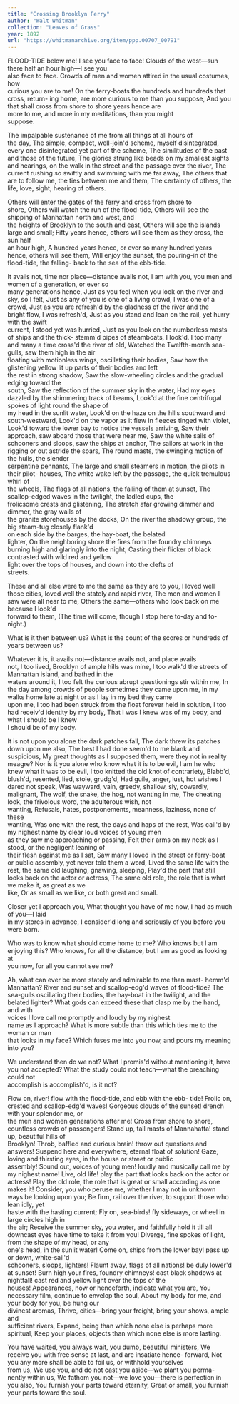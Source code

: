 ```yaml
---
title: "Crossing Brooklyn Ferry"
author: "Walt Whitman"
collection: "Leaves of Grass"
year: 1892
url: "https://whitmanarchive.org/item/ppp.00707_00791"
---
```


FLOOD-TIDE below me! I see you face to face!
Clouds of the west—sun there half an hour high—I see you  
 also face to face.
Crowds of men and women attired in the usual costumes, how  
 curious you are to me!
On the ferry-boats the hundreds and hundreds that cross, return-
 ing home, are more curious to me than you suppose,
And you that shall cross from shore to shore years hence are  
 more to me, and more in my meditations, than you might  
 suppose.

The impalpable sustenance of me from all things at all hours of  
 the day,
The simple, compact, well-join'd scheme, myself disintegrated,
 every one disintegrated yet part of the scheme,
The similitudes of the past and those of the future,
The glories strung like beads on my smallest sights and hearings,
 on the walk in the street and the passage over the river,
The current rushing so swiftly and swimming with me far away,
The others that are to follow me, the ties between me and them,
The certainty of others, the life, love, sight, hearing of others.

Others will enter the gates of the ferry and cross from shore to  
 shore,
Others will watch the run of the flood-tide,
Others will see the shipping of Manhattan north and west, and  
 the heights of Brooklyn to the south and east,
Others will see the islands large and small;
Fifty years hence, others will see them as they cross, the sun half  
 an hour high,
A hundred years hence, or ever so many hundred years hence,
 others will see them,
Will enjoy the sunset, the pouring-in of the flood-tide, the falling-
 back to the sea of the ebb-tide.

It avails not, time nor place—distance avails not,
I am with you, you men and women of a generation, or ever so  
 many generations hence,
Just as you feel when you look on the river and sky, so I felt,
Just as any of you is one of a living crowd, I was one of a crowd,
Just as you are refresh'd by the gladness of the river and the  
 bright flow, I was refresh'd,
Just as you stand and lean on the rail, yet hurry with the swift  
 current, I stood yet was hurried,
Just as you look on the numberless masts of ships and the thick-
 stemm'd pipes of steamboats, I look'd.
I too many and many a time cross'd the river of old,
Watched the Twelfth-month sea-gulls, saw them high in the air  
 floating with motionless wings, oscillating their bodies,
Saw how the glistening yellow lit up parts of their bodies and left  
 the rest in strong shadow,
Saw the slow-wheeling circles and the gradual edging toward the  
 south,
Saw the reflection of the summer sky in the water,
Had my eyes dazzled by the shimmering track of beams,
Look'd at the fine centrifugal spokes of light round the shape of  
 my head in the sunlit water,
Look'd on the haze on the hills southward and south-westward,
Look'd on the vapor as it flew in fleeces tinged with violet,
Look'd toward the lower bay to notice the vessels arriving,
Saw their approach, saw aboard those that were near me,
Saw the white sails of schooners and sloops, saw the ships at anchor,
The sailors at work in the rigging or out astride the spars,
The round masts, the swinging motion of the hulls, the slender  
 serpentine pennants,
The large and small steamers in motion, the pilots in their pilot-
 houses,
The white wake left by the passage, the quick tremulous whirl of  
 the wheels,
The flags of all nations, the falling of them at sunset,
The scallop-edged waves in the twilight, the ladled cups, the  
 frolicsome crests and glistening,
The stretch afar growing dimmer and dimmer, the gray walls of  
 the granite storehouses by the docks,
On the river the shadowy group, the big steam-tug closely flank'd  
 on each side by the barges, the hay-boat, the belated  
 lighter,
On the neighboring shore the fires from the foundry chimneys  
 burning high and glaringly into the night,
Casting their flicker of black contrasted with wild red and yellow  
 light over the tops of houses, and down into the clefts of  
 streets.

These and all else were to me the same as they are to you,
I loved well those cities, loved well the stately and rapid river,
The men and women I saw were all near to me,
Others the same—others who look back on me because I look'd  
 forward to them,
(The time will come, though I stop here to-day and to-night.)

What is it then between us?
What is the count of the scores or hundreds of years between us?

Whatever it is, it avails not—distance avails not, and place avails  
 not,
I too lived, Brooklyn of ample hills was mine,
I too walk'd the streets of Manhattan island, and bathed in the  
 waters around it,
I too felt the curious abrupt questionings stir within me,
In the day among crowds of people sometimes they came upon me,
In my walks home late at night or as I lay in my bed they came  
 upon me,
I too had been struck from the float forever held in solution,
I too had receiv'd identity by my body,
That I was I knew was of my body, and what I should be I knew  
 I should be of my body.

It is not upon you alone the dark patches fall,
The dark threw its patches down upon me also,
The best I had done seem'd to me blank and suspicious,
My great thoughts as I supposed them, were they not in reality  
 meagre?
Nor is it you alone who know what it is to be evil,
I am he who knew what it was to be evil,
I too knitted the old knot of contrariety,
Blabb'd, blush'd, resented, lied, stole, grudg'd,
Had guile, anger, lust, hot wishes I dared not speak,
Was wayward, vain, greedy, shallow, sly, cowardly, malignant,
The wolf, the snake, the hog, not wanting in me,
The cheating look, the frivolous word, the adulterous wish, not  
 wanting,
Refusals, hates, postponements, meanness, laziness, none of these  
 wanting,
Was one with the rest, the days and haps of the rest,
Was call'd by my nighest name by clear loud voices of young men  
 as they saw me approaching or passing,
Felt their arms on my neck as I stood, or the negligent leaning of  
 their flesh against me as I sat,
Saw many I loved in the street or ferry-boat or public assembly,
 yet never told them a word,
Lived the same life with the rest, the same old laughing, gnawing,
 sleeping,
Play'd the part that still looks back on the actor or actress,
The same old role, the role that is what we make it, as great as we  
 like,
Or as small as we like, or both great and small.

Closer yet I approach you,
What thought you have of me now, I had as much of you—I laid  
 in my stores in advance,
I consider'd long and seriously of you before you were born.

Who was to know what should come home to me?
Who knows but I am enjoying this?
Who knows, for all the distance, but I am as good as looking at  
 you now, for all you cannot see me?

Ah, what can ever be more stately and admirable to me than mast-
 hemm'd Manhattan?
River and sunset and scallop-edg'd waves of flood-tide?
The sea-gulls oscillating their bodies, the hay-boat in the twilight,
 and the belated lighter?
What gods can exceed these that clasp me by the hand, and with  
 voices I love call me promptly and loudly by my nighest  
 name as I approach?
What is more subtle than this which ties me to the woman or man  
 that looks in my face?
Which fuses me into you now, and pours my meaning into you?

We understand then do we not?
What I promis'd without mentioning it, have you not accepted?
What the study could not teach—what the preaching could not  
 accomplish is accomplish'd, is it not?

Flow on, river! flow with the flood-tide, and ebb with the ebb-
 tide!
Frolic on, crested and scallop-edg'd waves!
Gorgeous clouds of the sunset! drench with your splendor me, or  
 the men and women generations after me!
Cross from shore to shore, countless crowds of passengers!
Stand up, tall masts of Mannahatta! stand up, beautiful hills of  
 Brooklyn!
Throb, baffled and curious brain! throw out questions and answers!
Suspend here and everywhere, eternal float of solution!
Gaze, loving and thirsting eyes, in the house or street or public  
 assembly!
Sound out, voices of young men! loudly and musically call me by  
 my nighest name!
Live, old life! play the part that looks back on the actor or actress!
Play the old role, the role that is great or small according as one  
 makes it!
Consider, you who peruse me, whether I may not in unknown  
 ways be looking upon you;
Be firm, rail over the river, to support those who lean idly, yet  
 haste with the hasting current;
Fly on, sea-birds! fly sideways, or wheel in large circles high in  
 the air;
Receive the summer sky, you water, and faithfully hold it till all  
 downcast eyes have time to take it from you!
Diverge, fine spokes of light, from the shape of my head, or any  
 one's head, in the sunlit water!
Come on, ships from the lower bay! pass up or down, white-sail'd  
 schooners, sloops, lighters!
Flaunt away, flags of all nations! be duly lower'd at sunset!
Burn high your fires, foundry chimneys! cast black shadows at  
 nightfall! cast red and yellow light over the tops of the  
 houses!
Appearances, now or henceforth, indicate what you are,
You necessary film, continue to envelop the soul,
About my body for me, and your body for you, be hung our  
 divinest aromas,
Thrive, cities—bring your freight, bring your shows, ample and  
 sufficient rivers,
Expand, being than which none else is perhaps more spiritual,
Keep your places, objects than which none else is more lasting.

You have waited, you always wait, you dumb, beautiful ministers,
We receive you with free sense at last, and are insatiate hence-
 forward,
Not you any more shall be able to foil us, or withhold yourselves  
 from us,
We use you, and do not cast you aside—we plant you perma-
 nently within us,
We fathom you not—we love you—there is perfection in you also,
You furnish your parts toward eternity,
Great or small, you furnish your parts toward the soul.
